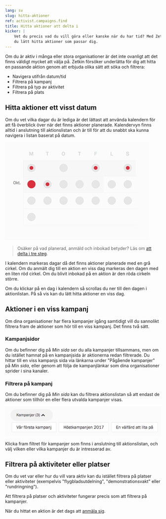 ```yaml
---
lang: sv
slug: hitta-aktioner
ref: activist.campaigns.find
title: Hitta aktioner att delta i
kicker: |
    Vet du precis vad du vill göra eller kanske när du har tid? Med Zetkin kan
    du lätt hitta aktioner som passar dig.
---
```


Om du är aktiv i många eller stora organisationer är det inte ovanligt att det
finns väldigt mycket att välja på. Zetkin försöker underlätta för dig att hitta
en passande aktion genom att erbjuda olika sätt att söka och filtrera:

* Navigera utifrån datum/tid
* Filtrera på kampanj
* Filtrera på typ av aktivitet
* Filtrera på plats

## Hitta aktioner ett visst datum
Om du vet vilka dagar du är lediga är det lättast att använda kalendern för att
få överblick över när det finns aktioner planerade. Kalendervyn finns alltid i
anslutning till aktionslistan och är till för att du snabbt ska kunna navigera
i listan baserat på datum.

![Navigera med kalendern](kalender.png)

> Osäker på vad planerad, anmäld och inbokad betyder? Läs om
> [att delta i tre steg](../att-delta-i-tre-steg).

I kalendern markeras dagar då det finns aktioner planerade med en grå cirkel.
Om du anmält dig till en aktion en viss dag markeras den dagen med en liten
röd cirkel. Om du blivit inbokad på en aktion är den röda cirkeln större.

Om du klickar på en dag i kalendern så scrollas du ner till den dagen i
aktionlistan. På så vis kan du lätt hitta aktioner en viss dag.

## Aktioner i en viss kampanj
Om dina organisationer har flera kampanjer igång samtidigt vill du sannolikt
filtrera fram de aktioner som hör till en viss kampanj. Det finns två sätt.

### Kampanjsidor
Om du befinner dig på _Min sida_ ser du alla kampanjer tillsammans, men om du
istället hamnat på en kampanjsida är aktionerna redan filtrerade. Du hittar
till en viss kampanjs sida via länkarna under "Pågående kampanjer" på _Min
sida_, eller genom att följa de kampanjlänkar som dina organisationer sprider
i sina kanaler.

### Filtrera på kampanj
Om du befinner dig på _Min sida_ kan du filtrera aktionslistan så att endast
de aktioner som tillhör en eller flera utvalda kampanjer visas.

![Filtrera på kampanjer](kampanjer.png)

Klicka fram filtret för kampanjer som finns i anslutning till aktionslistan,
och välj vilken eller vilka kampanjer du är intresserad av.

## Filtrera på aktiviteter eller platser
Om du vet var eller hur du vill vara aktiv kan du istället filtrera på platser
eller aktiviteter (exempelvis "flygbladsutdelning", "demonstrationsvakt" eller
"rundringning").

Att filtrera på platser och aktiviteter fungerar precis som att filtrera på
kampanjer.

När du hittat en aktion är det dags att [anmäla sig](../delta-i-tre-steg).
